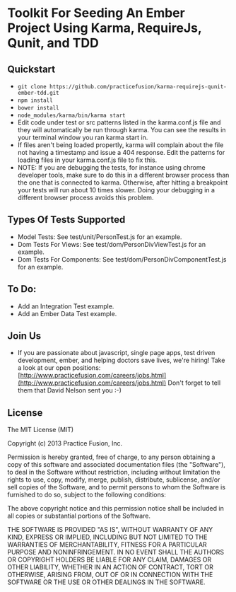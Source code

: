 Toolkit For Seeding An Ember Project Using Karma, RequireJs, Qunit, and TDD
===========================================================================

Quickstart
----------

- `git clone https://github.com/practicefusion/karma-requirejs-qunit-ember-tdd.git`
- `npm install`
- `bower install`
- `node_modules/karma/bin/karma start`
- Edit code under test or src patterns listed in the karma.conf.js file and they will automatically be run through karma.  You can see the results in your terminal window you ran karma start in.
- If files aren't being loaded propertly, karma will complain about the file not having a timestamp and issue a 404 response.  Edit the patterns for loading files in your karma.conf.js file to fix this.
- NOTE: If you are debugging the tests, for instance using chrome developer tools, make sure to do this in a different browser process than the one that is connected to karma.  Otherwise, after hitting a breakpoint your tests will run about 10 times slower.  Doing your debugging in a different browser process avoids this problem.

Types Of Tests Supported
------------------------

- Model Tests: See test/unit/PersonTest.js for an example.
- Dom Tests For Views: See test/dom/PersonDivViewTest.js for an example.
- Dom Tests For Components: See test/dom/PersonDivComponentTest.js for an example.

To Do:
------
- Add an Integration Test example.
- Add an Ember Data Test example.

Join Us
-------
- If you are passionate about javascript, single page apps, test driven development, ember, and helping doctors save lives,
we're hiring!  Take a look at our open positions:  [http://www.practicefusion.com/careers/jobs.html](http://www.practicefusion.com/careers/jobs.html)  Don't forget to tell them that David Nelson sent you :-)

License
-------

The MIT License (MIT)

Copyright (c) 2013 Practice Fusion, Inc.

Permission is hereby granted, free of charge, to any person obtaining a copy
of this software and associated documentation files (the "Software"), to deal
in the Software without restriction, including without limitation the rights
to use, copy, modify, merge, publish, distribute, sublicense, and/or sell
copies of the Software, and to permit persons to whom the Software is
furnished to do so, subject to the following conditions:

The above copyright notice and this permission notice shall be included in
all copies or substantial portions of the Software.

THE SOFTWARE IS PROVIDED "AS IS", WITHOUT WARRANTY OF ANY KIND, EXPRESS OR
IMPLIED, INCLUDING BUT NOT LIMITED TO THE WARRANTIES OF MERCHANTABILITY,
FITNESS FOR A PARTICULAR PURPOSE AND NONINFRINGEMENT. IN NO EVENT SHALL THE
AUTHORS OR COPYRIGHT HOLDERS BE LIABLE FOR ANY CLAIM, DAMAGES OR OTHER
LIABILITY, WHETHER IN AN ACTION OF CONTRACT, TORT OR OTHERWISE, ARISING FROM,
OUT OF OR IN CONNECTION WITH THE SOFTWARE OR THE USE OR OTHER DEALINGS IN
THE SOFTWARE.
